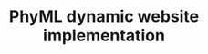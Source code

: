 ---
layout: post
location: DESS degree project
title: PhyML dynamic website implementation
image: /assets/img/phyml-web.png
category: web
tag: 
description: The project consisted in two steps:<ol><li>Implement python classes and scripts for launching the PhyML linux CLI precompiled binaries from a local terminal</li><li>Implement a web interface for running the python PhyML python classes previously created</li><ul><li>The frontend interface uses HTML, JavaScript JQuery, and Bootstrap CSS</li><li>The backend leverages a Flask server and an SQLite3 database</li></ul></ol>
contributors: Abdellatif El Ghizi, Latifa Mohammadi, Wanlin Li
tasks: Backend development, PhyML python execution class, Database python interaction class
tools: Python 3, Javascript JQuery, HTMl, Bootstrap CSS, Flask, SQLite3, PhyML
article: 
github: https://github.com/nicdemon/phyml
website: 
---